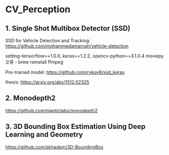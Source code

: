 # CV_Perception
## 1. Single Shot Multibox Detector (SSD)

SSD for Vehicle Detection and Tracking: https://github.com/mohammedamarnah/vehicle-detection

setting-tensorflow==1.0.0, keras==1.2.2, opencv-python==3.1.0.4
moviepy오류 - brew reinstall ffmpeg

Pre-trained model: https://github.com/rykov8/ssd_keras

thesis: https://arxiv.org/abs/1512.02325

## 2. Monodepth2
https://github.com/nianticlabs/monodepth2

## 3. 3D Bounding Box Estimation Using Deep Learning and Geometry
https://github.com/skhadem/3D-BoundingBox
